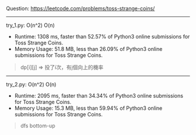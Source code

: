 Question: https://leetcode.com/problems/toss-strange-coins/

---

try_1.py: O(n^2) O(n)

* Runtime: 1308 ms, faster than 52.57% of Python3 online submissions for Toss Strange Coins.
* Memory Usage: 51.8 MB, less than 26.09% of Python3 online submissions for Toss Strange Coins.

> dp[i][j] => 投了i次，有j個向上的機率

---

try_2.py: O(n^2) O(n)

* Runtime: 2095 ms, faster than 34.34% of Python3 online submissions for Toss Strange Coins.
* Memory Usage: 15.3 MB, less than 59.94% of Python3 online submissions for Toss Strange Coins.

> dfs bottom-up
